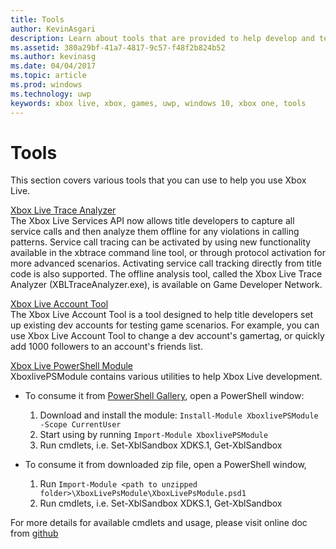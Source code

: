 ```yaml
---
title: Tools
author: KevinAsgari
description: Learn about tools that are provided to help develop and test your Xbox Live enabled title.
ms.assetid: 380a29bf-41a7-4817-9c57-f48f2b824b52
ms.author: kevinasg
ms.date: 04/04/2017
ms.topic: article
ms.prod: windows
ms.technology: uwp
keywords: xbox live, xbox, games, uwp, windows 10, xbox one, tools
---
```


# Tools

This section covers various tools that you can use to help you use Xbox Live.

[Xbox Live Trace Analyzer](analyze-service-calls.md)  
The Xbox Live Services API now allows title developers to capture all service calls and then analyze them offline for any violations in calling patterns. Service call tracing can be activated by using new functionality available in the xbtrace command line tool, or through protocol activation for more advanced scenarios. Activating service call tracking directly from title code is also supported. The offline analysis tool, called the Xbox Live Trace Analyzer (XBLTraceAnalyzer.exe), is available on Game Developer Network.

[Xbox Live Account Tool](xbox-live-account-tool.md)   
The Xbox Live Account Tool is a tool designed to help title developers set up existing dev accounts for testing game scenarios. For example, you can use Xbox Live Account Tool to change a dev account's gamertag, or quickly add 1000 followers to an account's friends list.

[Xbox Live PowerShell Module](https://github.com/Microsoft/xbox-live-powershell-module/blob/master/docs/XboxLivePsModule.md)  
XboxlivePSModule contains various utilities to help Xbox Live development.
* To consume it from [PowerShell Gallery](https://www.powershellgallery.com/packages/XboxlivePSModule), open a PowerShell window:
    1. Download and install the module: `Install-Module XboxlivePSModule -Scope CurrentUser`
    2. Start using by running `Import-Module XboxlivePSModule`
    3. Run cmdlets, i.e. Set-XblSandbox XDKS.1, Get-XblSandbox

* To consume it from downloaded zip file, open a PowerShell window,
    1. Run `Import-Module <path to unzipped folder>\XboxLivePsModule\XboxLivePsModule.psd1`
    2. Run cmdlets, i.e. Set-XblSandbox XDKS.1, Get-XblSandbox

For more details for available cmdlets and usage, please visit online doc from [github](https://github.com/Microsoft/xbox-live-powershell-module/blob/master/docs/XboxLivePsModule.md)
